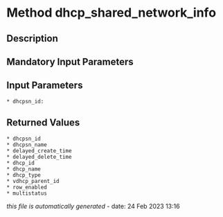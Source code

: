 # Method dhcp_shared_network_info

## Description
	

## Mandatory Input Parameters

## Input Parameters
	* dhcpsn_id:

## Returned Values
	* dhcpsn_id
	* dhcpsn_name
	* delayed_create_time
	* delayed_delete_time
	* dhcp_id
	* dhcp_name
	* dhcp_type
	* vdhcp_parent_id
	* row_enabled
	* multistatus


*this file is automatically generated* - date: 24 Feb 2023 13:16